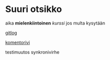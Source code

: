 # Suuri otsikko

aika **mielenkiintoinen** *kurssi* jos multa kysytään

[gitlog](https://github.com/JVS23/ot-harjoitustyo/blob/master/laskarit/viikko1/gitlog.txt)

[komentorivi](https://github.com/JVS23/ot-harjoitustyo/blob/master/laskarit/viikko1/komentorivi.txt)


testimuutos synkronivirhe